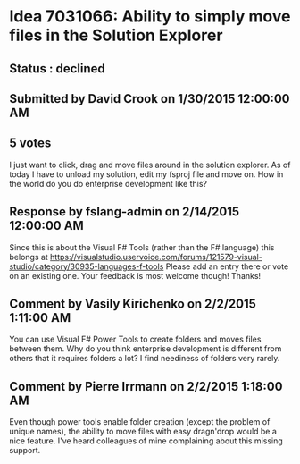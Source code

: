 # Idea 7031066: Ability to simply move files in the Solution Explorer #

## Status : declined

## Submitted by David Crook on 1/30/2015 12:00:00 AM

## 5 votes

I just want to click, drag and move files around in the solution explorer. As of today I have to unload my solution, edit my fsproj file and move on. How in the world do you do enterprise development like this?

## Response by fslang-admin on 2/14/2015 12:00:00 AM

Since this is about the Visual F# Tools (rather than the F# language) this belongs at https://visualstudio.uservoice.com/forums/121579-visual-studio/category/30935-languages-f-tools
Please add an entry there or vote on an existing one.
Your feedback is most welcome though!
Thanks!


## Comment by Vasily Kirichenko on 2/2/2015 1:11:00 AM

You can use Visual F# Power Tools to create folders and moves files between them.
Why do you think enterprise development is different from others that it requires folders a lot? I find neediness of folders very rarely.

## Comment by Pierre Irrmann on 2/2/2015 1:18:00 AM

Even though power tools enable folder creation (except the problem of unique names), the ability to move files with easy dragn'drop would be a nice feature. I've heard colleagues of mine complaining about this missing support.
